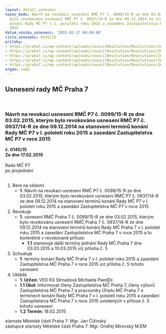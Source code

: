 ```yaml
---
layout: detail_usneseni
nazev_bodu: Návrh na revokaci usnesení RMČ P7 č. 0099/15-R ze dne 03.02.2015, kterým
  bylo revokováno usnesení RMČ P7 č. 0937/14-R ze dne 09.12.2014 na stanovení termínů
  konání Rady MČ P7 v I. pololetí roku 2015 a zasedání Zastupitelstva MČ P7 v roce
  2015
datum_vzniku_usneseni: '2015-02-17 00:00:00'
cislo_usneseni: 0145/15
prilohy:
- https://praha7.cz/wp-content/uploads/councilResolution/Resolutions/26703/9-15-p%c5%99._%c4%8d._1_-_d%c5%afvodov%c3%a1_zpr%c3%a1va.doc
- https://praha7.cz/wp-content/uploads/councilResolution/Resolutions/26703/9-15-usnesen%c3%ad_rm%c4%8d_p7_%c4%8d._0937_14-r_z_%c4%8d._58_ze_dne_09.12.2014_-_term%c3%adny_rm%c4%8d_a_zm%c4%8d.doc
- https://praha7.cz/wp-content/uploads/councilResolution/Resolutions/26703/9-15-0937_14-r_p%c5%99%c3%adloha_%c4%8d_1__term%c3%adny.doc
- https://praha7.cz/wp-content/uploads/councilResolution/Resolutions/26703/9-15-usnesen%c3%ad_rm%c4%8d_p7_%c4%8d._0099_15-r_ze_dne_03.02-2015_-_revokace_tern%c3%adny.doc
- https://praha7.cz/wp-content/uploads/councilResolution/Resolutions/26703/9-15-revokace_ii_p%c5%99%c3%adloha_%c4%8d._5_term%c3%adny.doc
organ: rada
---
```

<div id="ucUsn_pList" class="usn">
	<span><h2>Usnesení rady MČ Praha 7 </h2>
<br></span><div class="standBody">
<span><h3>Návrh na revokaci usnesení RMČ P7 č. 0099/15-R ze dne 03.02.2015, kterým bylo revokováno usnesení RMČ P7 č. 0937/14-R ze dne 09.12.2014 na stanovení termínů konání Rady MČ P7 v I. pololetí roku 2015 a zasedání Zastupitelstva MČ P7 v roce 2015</h3></span><div class="center">
		<strong>č. 0145/15</strong><br>
	</div>
<div class="center">
		<strong>Ze dne 17.02.2015</strong><br><br>
	</div>Rada MČ P7<br> po projednání<br><br><ol>
<li>Bere na vědomí<ul><li>
<strong>1.</strong> Návrh na revokaci usnesení RMČ P7 č. 0099/15-R ze dne 03.02.2015, kterým bylo revokováno usnesení RMČ P7 č. 0937/14-R ze dne 09.12.2014 na stanovení termínů konání Rady MČ P7 v I. pololetí roku 2015 a zasedání Zastupitelstva MČ P7 v roce 2015</li></ul>
</li>
<li>Revokuje<ul><li>
<strong>1.</strong> usnesení RMČ Praha 7 č. 0099/15-R ze dne 03.02.2015, kterým bylo revokováno usnesení RMČ Praha 7 č. 0937/14-R ze dne 09.12.2014 na stanovení termínů konání Rady MČ Praha 7 v I. pololetí roku 2015 a zasedání Zastupitelstva MČ Praha 7 v roce 2015 a to konkrétně v revokované příloze: <ul><li>
<strong>1.1</strong> stanovuje další termíny jednání Rady MČ Praha 7 dne 03.03.2015 a 10.03.2015 viz příloha č. 5</li></ul>
</li></ul>
</li>
<li>Schvaluje<ul><li>
<strong>1.</strong> termíny konání Rady MČ Praha 7 v I. pololetí roku 2015 a zasedání Zastupitelstva MČ Praha 7 v roce 2015 viz příloha č. 5 tohoto usnesení      </li></ul>
</li>
<li>Ukládá<ul>
<li>
<strong>1. Určen: </strong>VED KS Strnadová Michaela PaedDr.</li>
<li>
<strong>1.1 Úkol: </strong>informovat členy Zastupitelstva MČ Praha 7, členy výborů Zastupitelstva MČ Praha 7 a pracovníky Úřadu MČ Praha 7 o termínech konání Rady MČ Praha 7 v I. pololetí roku 2015 a zasedání Zastupitelstva MČ Praha 7 v roce 2015 uvedených v příloze č. 5 tohoto usnesení </li>
<li>
<strong>1.2 Termín: </strong>18.02.2015</li>
</ul>
</li>
</ol>starosta Městské části Praha 7: Mgr. Jan Čižinský<br>zástupce starosty Městské části Praha 7: Mgr. Ondřej Mirovský M.EM 
</div>
</div>